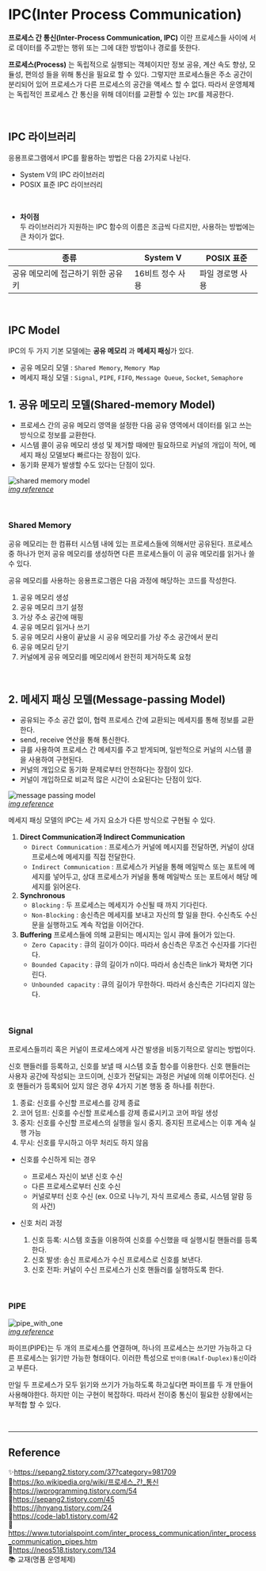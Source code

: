 # IPC(Inter Process Communication)

**프로세스 간 통신(Inter-Process Communication, IPC)** 이란 프로세스들 사이에 서로 데이터를 주고받는 행위 또는 그에 대한 방법이나 경로를 뜻한다.  

**프로세스(Process)** 는 독립적으로 실행되는 객체이지만 정보 공유, 계산 속도 향상, 모듈성, 편의성 들을 위해 통신을 필요로 할 수 있다. 그렇지만 프로세스들은 주소 공간이 분리되어 있어 프로세스가 다른 프로세스의 공간을 액세스 할 수 없다. 따라서 운영체제는 독립적인 프로세스 간 통신을 위해 데이터를 교환할 수 있는 `IPC`를 제공한다.

<br/>

## IPC 라이브러리
응용프로그램에서 IPC를 활용하는 방법은 다음 2가지로 나뉜다.
* System V의 IPC 라이브러리
* POSIX 표준 IPC 라이브러리

<br>

* **차이점**  
두 라이브러리가 지원하는 IPC 함수의 이름은 조금씩 다르지만, 사용하는 방법에는 큰 차이가 없다.  

|종류|System V|POSIX 표준|
|---|---|---|
|공유 메모리에 접근하기 위한 공유키|16비트 정수 사용|파일 경로명 사용|

<br>

## IPC Model

IPC의 두 가지 기본 모델에는 **공유 메모리** 과 **메세지 패싱**가 있다.

- 공유 메모리 모델 : `Shared Memory`, `Memory Map`  
- 메세지 패싱 모델 : `Signal`, `PIPE`, `FIFO`, `Message Queue`, `Socket`, `Semaphore`

## 1. 공유 메모리 모델(Shared-memory Model)

- 프로세스 간의 공유 메모리 영역을 설정한 다음 공유 영역에서 데이터를 읽고 쓰는 방식으로 정보를 교환한다.
- 시스템 콜이 공유 메모리 생성 및 제거할 때에만 필요하므로 커널의 개입이 적어, 메세지 패싱 모델보다 빠르다는 장점이 있다.
- 동기화 문제가 발생할 수도 있다는 단점이 있다.

<img src="https://user-images.githubusercontent.com/66757141/213210653-10cda272-e938-4783-bd33-e998d776ab2c.png" alt="shared memory model" /><br/>
[_img reference_](https://sepang2.tistory.com/45)

<br>

### Shared Memory
공유 메모리는 한 컴퓨터 시스템 내에 있는 프로세스들에 의해서만 공유된다. 프로세스 중 하나가 먼저 공유 메모리를 생성하면 다른 프로세스들이 이 공유 메모리를 읽거나 쓸 수 있다.

공유 메모리를 사용하는 응용프로그램은 다음 과정에 해당하는 코드를 작성한다.
1. 공유 메모리 생성
2. 공유 메모리 크기 설정
3. 가상 주소 공간에 매핑
4. 공유 메모리 읽거나 쓰기
5. 공유 메모리 사용이 끝났을 시 공유 메모리를 가상 주소 공간에서 분리
6. 공유 메모리 닫기
7. 커널에게 공유 메모리를 메모리에서 완전히 제거하도록 요청

<br>

## 2. 메세지 패싱 모델(Message-passing Model)

- 공유되는 주소 공간 없이, 협력 프로세스 간에 교환되는 메세지를 통해 정보를 교환한다.
- send, receive 연산을 통해 통신한다.
- 큐를 사용하여 프로세스 간 메세지를 주고 받게되며, 일반적으로 커널의 시스템 콜을 사용하여 구현된다.
- 커널의 개입으로 동기화 문제로부터 안전하다는 장점이 있다.
- 커널이 개입하므로 비교적 많은 시간이 소요된다는 단점이 있다.

<img src="https://user-images.githubusercontent.com/66757141/213210443-4baf6513-8b9f-4f63-8419-a303d529d6a5.png" alt="message passing model" /><br/>
[_img reference_](https://sepang2.tistory.com/45)

메세지 패싱 모델의 IPC는 세 가지 요소가 다른 방식으로 구현될 수 있다.

1. **Direct Communication과 Indirect Communication**
   - `Direct Communication` : 프로세스가 커널에 메시지를 전달하면, 커널이 상대 프로세스에 메세지를 직접 전달한다.
   - `Indirect Communication` : 프로세스가 커널을 통해 메일박스 또는 포트에 메세지를 넣어두고, 상대 프로세스가 커널을 통해 메일박스 또는 포트에서 해당 메세지를 읽어온다.
2. **Synchronous**
   - `Blocking` : 두 프로세스는 메세지가 수신될 때 까지 기다린다.
   - `Non-Blocking` : 송신측은 메세지를 보내고 자신의 할 일을 한다. 수신측도 수신문을 실행하고도 계속 작업을 이어간다.
3. **Buffering**
프로세스들에 의해 교환되는 메시지는 임시 큐에 들어가 있는다.
   - `Zero Capacity` : 큐의 길이가 0이다. 따라서 송신측은 무조건 수신자를 기다린다.
   - `Bounded Capacity` : 큐의 길이가 n이다. 따라서 송신측은 link가 꽉차면 기다린다.
   - `Unbounded capacity` : 큐의 길이가 무한하다. 따라서 송신측은 기다리지 않는다.

<br/>

### Signal
프로세스들끼리 혹은 커널이 프로세스에게 사건 발생을 비동기적으로 알리는 방법이다.

신호 핸들러를 등록하고, 신호를 보낼 때 시스템 호출 함수를 이용한다. 신호 핸들러는 사용자 공간에 작성되는 코드이며, 신호가 전달되는 과정은 커널에 의해 이루어진다. 신호 핸들러가 등록되어 있지 않은 경우 4가지 기본 행동 중 하나를 취한다.
1. 종료: 신호를 수신할 프로세스를 강제 종료
2. 코어 덤프: 신호를 수신할 프로세스를 강제 종료시키고 코어 파일 생성
3. 중지: 신호를 수신할 프로세스의 실행을 일시 중지. 중지된 프로세스는 이후 계속 실행 가능
4. 무시: 신호를 무시하고 아무 처리도 하지 않음

* 신호를 수신하게 되는 경우
   * 프로세스 자신이 보낸 신호 수신
   * 다른 프로세스로부터 신호 수신
   * 커널로부터 신호 수신 (ex. 0으로 나누기, 자식 프로세스 종료, 시스템 알람 등의 사건)

* 신호 처리 과정
   1. 신호 등록: 시스템 호출을 이용하여 신호를 수신했을 때 실행시킬 핸들러를 등록한다.
   2. 신호 발생: 송신 프로세스가 수신 프로세스로 신호를 보낸다.
   3. 신호 전파: 커널이 수신 프로세스가 신호 핸들러를 실행하도록 한다.


<br>

### PIPE

<img src="https://user-images.githubusercontent.com/66757141/213225176-084ea7be-6f0b-4300-9269-3d3770d81e28.jpg" alt="pipe_with_one" /><br/>
[_img reference_](https://www.tutorialspoint.com/inter_process_communication/inter_process_communication_pipes.htm)

파이프(PIPE)는 두 개의 프로세스를 연결하며, 하나의 프로세스는 쓰기만 가능하고 다른 프로세스는 읽기만 가능한 형태이다. 이러한 특성으로 `반이중(Half-Duplex)통신`이라고 부른다.

만일 두 프로세스가 모두 읽기와 쓰기가 가능하도록 하고싶다면 파이프를 두 개 만들어 사용해야한다. 하지만 이는 구현이 복잡하다. 따라서 전이중 통신이 필요한 상황에서는 부적합 할 수 있다.

<br/>

---

## Reference

✨https://sepang2.tistory.com/37?category=981709  
📄https://ko.wikipedia.org/wiki/프로세스_간_통신  
📄https://jwprogramming.tistory.com/54  
📄https://sepang2.tistory.com/45  
📄https://jhnyang.tistory.com/24  
📄https://code-lab1.tistory.com/42  
📄https://www.tutorialspoint.com/inter_process_communication/inter_process_communication_pipes.htm  
📄https://neos518.tistory.com/134  
📚 교재(명품 운영체제)